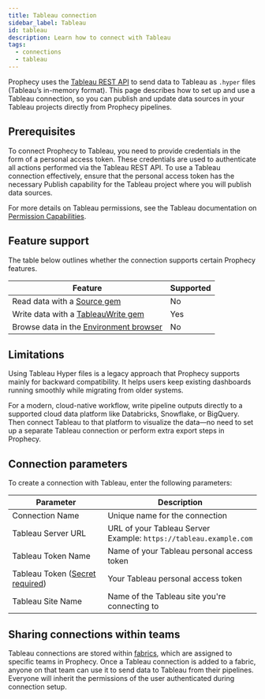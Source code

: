```yaml
---
title: Tableau connection
sidebar_label: Tableau
id: tableau
description: Learn how to connect with Tableau
tags:
  - connections
  - tableau
---
```


Prophecy uses the [Tableau REST API](https://help.tableau.com/current/api/rest_api/en-us/REST/rest_api.htm) to send data to Tableau as `.hyper` files (Tableau’s in-memory format). This page describes how to set up and use a Tableau connection, so you can publish and update data sources in your Tableau projects directly from Prophecy pipelines.

## Prerequisites

To connect Prophecy to Tableau, you need to provide credentials in the form of a personal access token. These credentials are used to authenticate all actions performed via the Tableau REST API. To use a Tableau connection effectively, ensure that the personal access token has the necessary Publish capability for the Tableau project where you will publish data sources.

For more details on Tableau permissions, see the Tableau documentation on [Permission Capabilities](https://help.tableau.com/current/server/en-us/permissions_capabilities.htm).

## Feature support

The table below outlines whether the connection supports certain Prophecy features.

| Feature                                                                        | Supported |
| ------------------------------------------------------------------------------ | --------- |
| Read data with a [Source gem](/analysts/source-target)                         | No        |
| Write data with a [TableauWrite gem](/analysts/tableau)                        | Yes       |
| Browse data in the [Environment browser](/analysts/project-editor#environment) | No        |

## Limitations

Using Tableau Hyper files is a legacy approach that Prophecy supports mainly for backward compatibility. It helps users keep existing dashboards running smoothly while migrating from older systems.

For a modern, cloud-native workflow, write pipeline outputs directly to a supported cloud data platform like Databricks, Snowflake, or BigQuery. Then connect Tableau to that platform to visualize the data—no need to set up a separate Tableau connection or perform extra export steps in Prophecy.

## Connection parameters

To create a connection with Tableau, enter the following parameters:

| Parameter                                                                 | Description                                                           |
| ------------------------------------------------------------------------- | --------------------------------------------------------------------- |
| Connection Name                                                           | Unique name for the connection                                        |
| Tableau Server URL                                                        | URL of your Tableau Server<br/>Example: `https://tableau.example.com` |
| Tableau Token Name                                                        | Name of your Tableau personal access token                            |
| Tableau Token ([Secret required](docs/administration/secrets/secrets.md)) | Your Tableau personal access token                                    |
| Tableau Site Name                                                         | Name of the Tableau site you're connecting to                         |

## Sharing connections within teams

Tableau connections are stored within [fabrics](docs/administration/fabrics/prophecy-fabrics/prophecy-fabrics.md), which are assigned to specific teams in Prophecy. Once a Tableau connection is added to a fabric, anyone on that team can use it to send data to Tableau from their pipelines. Everyone will inherit the permissions of the user authenticated during connection setup.
